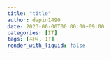 ```yaml
---
title: "title"
author: dapin1490
date: 2023-00-00T00:00:00+09:00
categories: [IT]
tags: [지식, IT]
render_with_liquid: false
---
```


<style>
  figure { text-align: center; }
</style>

<!--
<style> // _layouts\post.html에 지정된 스타일
  .x-understand { color: #ccb833; }
  .understand { color: #0099FF; }
  .tab { white-space: pre; }
  .underline { text-decoration: underline; }
  .cancle { text-decoration: line-through; }
  .green { color: #339966; }
</style>

<span class="x-understand"></span>
<span class="understand"></span>
<span class="tab"></span>
<span class="underline"></span>
<span class="cancle"></span>
<span class="green"></span>

<code class="language-plaintext highlighter-rouge"></code>

[<a id="" href="">1</a>] 참고자료1
[<a id="" href="" title="">2</a>] 참고자료2, <a href="링크" target="_blank">링크</a>
<sup><a id="" href="" target="_blank" title=""></a></sup>

<figure>
  <img src="/assets/img/category-#/#">
  <figcaption>이미지 이름</figcaption>
</figure>

<details>
  <summary>더보기</summary>
  <figure>
    <img src="/assets/img/category-#/#">
    <figcaption>이미지 이름</figcaption>
  </figure>
</details>

<details>
  <summary>더보기</summary>
  <p></p>
</details>
-->